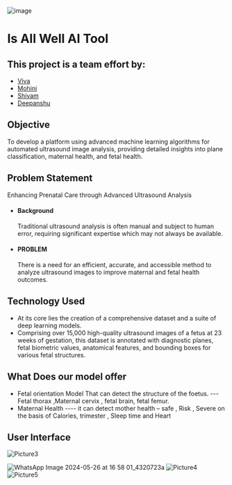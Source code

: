 ![image](https://github.com/Mohini17o3/StrawHatPirates/assets/143266565/e82a16f3-81a2-415b-abd7-f4e892f81a28)<h1>Is All Well AI Tool</h1>

<h2>This project is a team effort by:</h2>
<ul>
  <li><a href="https://github.com/vivabhateja" target="_blank" rel="noopener noreferrer">Viva</a></li>
  <li><a href="https://github.com/Mohini17o3" target="_blank" rel="noopener noreferrer">Mohini</a></li>
  <li><a href="https://github.com/ShivamKaushik316" target="_blank" rel="noopener noreferrer">Shivam</a></li>
  <li><a href="https://github.com/why-deepanshux" target="_blank" rel="noopener noreferrer">Deepanshu</a></li>
</ul>

<h2>Objective</h2>
To develop a platform using advanced machine learning algorithms for automated ultrasound image analysis, providing detailed insights into plane classification, maternal health, and fetal health.

<h2>Problem Statement</h2>
Enhancing Prenatal Care through Advanced Ultrasound Analysis
<ul>
  <li><h4>Background</h4>
  Traditional ultrasound analysis is often manual and subject to human error, requiring significant expertise which may not always be available.
  </li>

  <li><h4>PROBLEM</h4>
  There is a need for an efficient, accurate, and accessible method to analyze ultrasound images to improve maternal and fetal health outcomes.
  </li> 
</ul>

<h2>Technology Used</h2>
<ul>
  <li>At its core lies the creation of a comprehensive dataset and a suite of deep learning models.</li>
  <li>Comprising over 15,000 high-quality ultrasound images of a fetus at 23 weeks of gestation, this dataset is annotated with diagnostic planes, fetal biometric values, anatomical features, and bounding boxes for various fetal structures.
</li>
</ul>

<h2>What Does our model offer</h2>
<ul>
  <li>Fetal orientation Model That can detect the structure of the foetus.  --- Fetal  thorax ,Maternal cervix , fetal brain, fetal femur.  
</li>
  <li>Maternal Health ---- it can detect mother health – safe , Risk , Severe on the basis of Calories, trimester , Sleep time and Heart 
</li>
</ul>

<h2>User Interface</h2>


![Picture3](https://github.com/Mohini17o3/StrawHatPirates/assets/143266565/783ac907-f2fd-41ee-ba1e-79de15e8c342)


![WhatsApp Image 2024-05-26 at 16 58 01_4320723a](https://github.com/Mohini17o3/StrawHatPirates/assets/143266565/69556dee-9950-4ef4-afd2-17151f5052a5)
![Picture4](https://github.com/Mohini17o3/StrawHatPirates/assets/143266565/e7c8612c-89bd-4910-809b-53a2efbae8f9)
![Picture5](https://github.com/Mohini17o3/StrawHatPirates/assets/143266565/8b2f399c-7dbc-4e93-aa24-3ac50b9801a6)



